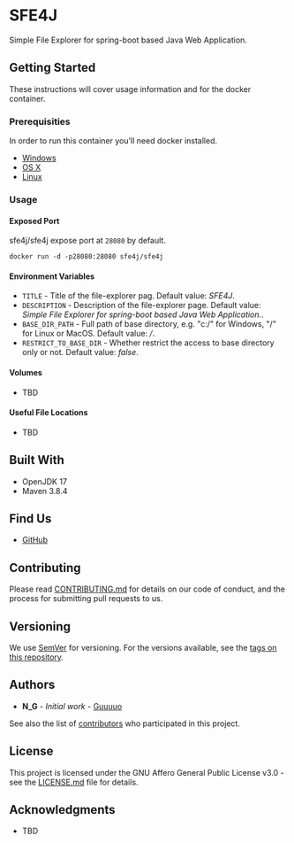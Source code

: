 # SFE4J

Simple File Explorer for spring-boot based Java Web Application.

## Getting Started

These instructions will cover usage information and for the docker container.

### Prerequisities

In order to run this container you'll need docker installed.

* [Windows](https://docs.docker.com/windows/started)
* [OS X](https://docs.docker.com/mac/started/)
* [Linux](https://docs.docker.com/linux/started/)

### Usage

#### Exposed Port

sfe4j/sfe4j expose port at `28080` by default.

```shell
docker run -d -p28080:28080 sfe4j/sfe4j
```

#### Environment Variables

* `TITLE` - Title of the file-explorer pag. Default value: *SFE4J*.
* `DESCRIPTION` - Description of the file-explorer page. Default value: *Simple File Explorer for spring-boot based Java Web Application.*.
* `BASE_DIR_PATH` - Full path of base directory, e.g. "c:/" for Windows, "/" for Linux or MacOS. Default value: */*.
* `RESTRICT_TO_BASE_DIR` - Whether restrict the access to base directory only or not. Default value: *false*.

#### Volumes

* TBD

#### Useful File Locations

* TBD

## Built With

* OpenJDK 17
* Maven 3.8.4

## Find Us

* [GitHub](https://github.com/sfe4j/sfe4j)

## Contributing

Please read [CONTRIBUTING.md](https://github.com/sfe4j/sfe4j#contributing) for details on our code of conduct, and the process for submitting pull requests to us.

## Versioning

We use [SemVer](http://semver.org/) for versioning. For the versions available, see the
[tags on this repository](https://github.com/sfe4j/sfe4j/tags).

## Authors

* **N_G** - *Initial work* - [Guuuuo](https://github.com/guuuuo)

See also the list of [contributors](https://github.com/sfe4j/sfe4j/contributors) who
participated in this project.

## License

This project is licensed under the GNU Affero General Public License v3.0 - see the [LICENSE.md](https://github.com/sfe4j/sfe4j/blob/master/LICENSE) file for details.

## Acknowledgments

* TBD